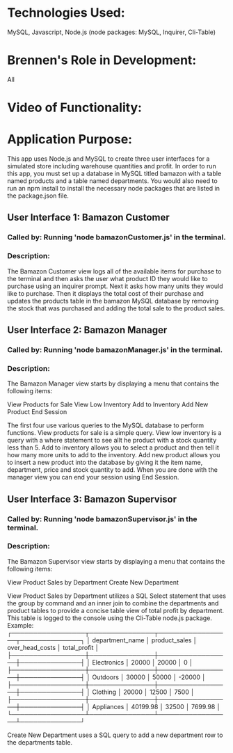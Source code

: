 #   Technologies Used:  
MySQL, Javascript, Node.js (node packages: MySQL, Inquirer, Cli-Table)

#   Brennen's Role in Development: 
All

#   Video of Functionality:

#   Application Purpose: 
This app uses Node.js and MySQL to create three user interfaces for a simulated store including warehouse quantities and profit.  In order to run this app, you must set up a database in MySQL titled bamazon with a table named products and a table named departments.  You would also need to run an npm install to install the necessary node packages that are listed in the package.json file.

## User Interface 1: Bamazon Customer 

### Called by:  Running 'node bamazonCustomer.js' in the terminal.

### Description: 
The Bamazon Customer view logs all of the available items for purchase to the terminal and then asks the user what product ID they would like to purchase using an inquirer prompt.  Next it asks how many units they would like to purchase.  Then it displays the total cost of their purchase and updates the products table in the bamazon MySQL database  by removing the stock that was purchased and adding the total sale to the product sales.

## User Interface 2: Bamazon Manager

### Called by:  Running 'node bamazonManager.js' in the terminal.

### Description:  
The Bamazon Manager view starts by displaying a menu that contains the following items: 

View Products for Sale
View Low Inventory
Add to Inventory
Add New Product
End Session

The first four use various queries to the MySQL database to perform functions.   View products for sale is a simple query.  View low inventory is a query with a where statement to see allt he product with a stock quantity less than 5.  Add to inventory allows you to select a product and then tell it how many more units to add to the inventory.  Add new product allows you to insert a new product into the database by giving it the item name, department, price and stock quantity to add.  When you are done with the manager view you can end your session using End Session.


## User Interface 3: Bamazon Supervisor

### Called by:  Running 'node bamazonSupervisor.js' in the terminal.

### Description:  
The Bamazon Supervisor view starts by displaying a menu that contains the following items: 

View Product Sales by Department
Create New Department

View Product Sales by Department utilizes a SQL Select statement that uses the group by command and an inner join to combine the departments and product tables to provide a concise table view of total profit by department.  This table is logged to the console using the Cli-Table node.js package.  Example:
┌─────────────────┬───────────────┬─────────────────┬──────────────┐
│ department_name │ product_sales │ over_head_costs │ total_profit │
├─────────────────┼───────────────┼─────────────────┼──────────────┤
│ Electronics     │ 20000         │ 20000           │ 0            │
├─────────────────┼───────────────┼─────────────────┼──────────────┤
│ Outdoors        │ 30000         │ 50000           │ -20000       │
├─────────────────┼───────────────┼─────────────────┼──────────────┤
│ Clothing        │ 20000         │ 12500           │ 7500         │
├─────────────────┼───────────────┼─────────────────┼──────────────┤
│ Appliances      │ 40199.98      │ 32500           │ 7699.98      │
└─────────────────┴───────────────┴─────────────────┴──────────────┘

Create New Department uses a SQL query to add a new department row to the departments table.

